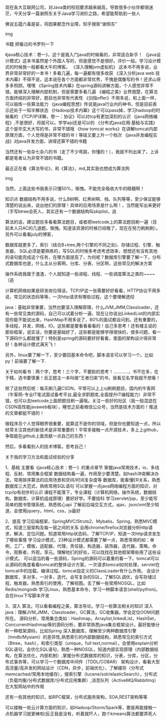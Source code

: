 现在各大互联网公司，对Java类的校招要求越来越高，导致很多小伙伴都很迷茫，今天分享一篇谢照东关于Java学习进阶之路，希望能帮助到一些人

佛说五蕴六毒是妄，将因果都念作业障，知乎搜索“谢照东”

img

书籍
把看过的书罗列一下

《java核心技术：卷一》，这个是我入门java的时候看的，非常适合新手！ 《java设计模式》这本书虽然是个外国人写的，但是感觉不是很好。评价一般。学习设计模式的时候我一般都看大牛的博客。 《深入理解jvm虚拟机》 这本书不用多说，业界非常非常好的一本书！多看几遍，每一遍都有很多收获 《深入分析java web 技术内幕》不得不说，这本说在各个方面都非常优秀，不愧是偶像写的书！还求山哥多多照顾。嘿嘿 《Spring技术内幕》在spring源码讲解方面，个人感觉非常不错。能够深入理解内部机制，但是需要多看几遍 《编程之美》业界翘楚，在算法方面终结的非常好，题目也非常有代表性 《剑指offer》不用多说，和上面一样，可以锻炼一些算法能力 《java编程思想》传说是java行业内的神书，但是目前表示还处于一知半解状态 《Hadoop技术内幕》这个可以pass掉，学习hadoop的时候看的 《TCP/IP详解，卷一：协议》可以对tcp有更加深刻的认识 《java网络编程》,不是很好，将就可以。学学api还是可以的 《分布式java应用:基础与实践》这个是毕玄大大写的书，非常不错哦 《how tomcat works》在讲解tomcat内部原理方面，个人觉得是非常不错的书！等级又要上升一个档次 《java并发编程实战》对java并发方面，讲得还算不错的书籍

当然还有一些杂七杂八的书（走了不少弯路，你懂的！），我就不列出来了，上诉都是笔者认为非常不错的书籍。

最近正在看《算法导论》，和《算法》，md,其实我也想成为算法狗

img

当然，上面这些书我表示只懂50%，惭愧。不能完全吸收大牛的精髓啊！

知识点
数据结构不用多说，什么B树啊、红黑树啊、栈、队列等等，至少保证能够清楚的说出来，说出他们的原理！具体的应用场景是什么啊！，当然能写出来更好（手写btree会死人，其实还有一个数据结构叫skiplist，逃

算法的话，建议题目多看看算法题目，或者把leetcode上的算法题目刷一遍（目前本人只AC的几道题，惭愧。知道该资源的时候已经晚了，现在在努力刷刷刷）。另外可以看看july的博客，

数据库就更多了，索引（结合B+tree,两个引擎的不同之处)、存储过程、引擎、触发器， SQL必须是要熟练的，写SQL的时候多考虑考虑效率，想想还有没有其他的语句能完成这个任务，在哪方面提高了，为何呢？数据库引擎要了解一下，分布式数据库也是，什么主从分离啊，分库、分表、分区啊，这些常见的解决方案

操作系统我属于渣渣，个人就知道一些进程、线程、一些调度算法之类的~~~~（逃

计算机网络如果是研发岗位得话，TCP/IP这一张需要好好看看，HTTP协议不用多说，常见的状态码等等，一次http请求有哪些过程，这个要理解透彻

java：基础非常重要，当然也要深入理解原理，什么JVM,JMM,Classloader，还有一些常见类的源码，自己可以试着分析一遍，现在让你说出LinkedList的内部实现你能不能说出来，HashMap不用多说了，80%的面试都会问到。还有重要的，多线程，并发，网络，IO。这些都是要看看看看的！自己多思考！还有楼主说的那些框架，说实话，你要是基础好了，这些都是能够学得很快的，很多问题，看一下源码什么都就懂了！特别是spring的源码要好好看看，里面的架构设计得非常好！各种设计模式满天飞！

另外，linux要了解一下，至少要回基本命令吧，脚本语言可以学习一个。比如py！前端要了解一下.

关于如何看书：两个字，思考！三个字，不要脸的思考！…………，书不在多，在于精，选书要慎重！反正题主一本叫做“王者归来”的书，我看见名字我就不想看！

除了这些然后呢：每天刷几遍CSDN，平常可以上上oj刷刷题目，国内的牛客网（牛客网-专业IT笔试面试备考平台,最全求职题库,全面提升IT编程能力）非常不错，也可以去leetcode上面把题目刷一遍哦。关注一些好的社区（我一般混迹在CSDN高性能javaweb板块），睡觉之前看微信公众号，当然是技术方面的！推送的文章都挺不错的！

做程序员个人觉得眼界很重要，就算这不是你的领域，但是你也要知道一点，所以经常关注其他的新技术是非常重要的！平常多接触一点开源技术，多上上github，争取能在github上面贡献一点自己的东西！

然后，多看看别人的技术博客。思考自己！

关于我的学习方法和面试经验的分享

1、基础
主要看《java核心技术：卷一》的重点章节 掌握java常用技术，io、多线程、反射、常用集合框架 数据结构看一遍，作用至少要清楚。如hash冲突解决办法，常用排序算法的应用场景和空间/时间复杂度等 数据库，能看懂ER关系，熟悉数据库三大范式，熟练常用SQL语句 可以掌握一点java网络编程方面的知识，对tcp/ip有初步的认识 课程不能落下，专业课程（计算机网络，操作系统，数据结构，数据库，计算机组成原理）要好好学。不要挂科 学习servlet/jsp，至少能写简单的图书管理系统，熟悉核心api 了解前后端交互方式，ajax、json/xml至少知道，会使用jquery，html，css，js最好

2、提高
学习后端框架，SpringMVC/Struts2、Mybatis、Spring，熟悉MVC模式，知道三层架构及每一层之间的关系 会用chrome/firefox浏览器分析http请求，解决、定位问题。知道常用http状态码，了解TCP/IP，知道一次http请求发生了哪些事情 学习设计模式，23种设计模式都需要了解一点，熟悉常用的如：单例，工厂，模板，适配器，代理，责任链，构造器，装饰器，迭代器，策略，命令，观察者，外观，享元。理解他们的好处，可以找找在其他框架哪些用了这些设计模式。 可以适当的看一些源码，Spring的源码可以着重的看一下。tomcat可以从源码的角度看看tomcat的整体设计方案，一次请求tomcat如何处理，servlet在tomcat中的加载，编译过程。tomcat自定义的ClassLoader有什么作用。 会设计数据库，多对多，一对多，迭代，会写复杂的SQL，了解SQL调优，会写存储过程，触发器。熟悉索引的使用，了解视图。去了解一些常用NOSQL，比如Redis/mongodb 学习Linux，熟悉基本命令，学习一种脚本语言(shell/python)。会在linux下写脚本开发

3、深入
算法，可以看看编程之美，算法导论。学习一些算法相关的知识 深入java：理解JVM,JMM，Classloader，GC算法，GC收集器。学会定位OOM问题所在。 源码分析，常用集合类如：Hashmap，Arraylist,linkedList，HashSet，ConcurrentHashmap等的源码分析，要非常熟悉java集合框架设计。最好能够分析一种框架源码，比如Spring 深入数据库，理解至少两种数据库引擎（Inndb/Mysiam）的差异性,熟悉索引的内部数据结构，熟悉常见的索引方式（Btree，hash），和索引类型（unique，full text,normal），会使用explain分析SQL语句，会优化SQL语句，熟悉一种NOSQL，知道内部实现原理（内部数据结构，在算法优化，内部机制）,掌握分布式数据库的知识，分表，分库，分区，分布式事务等，可以学习一个数据库中间件（TDDL/COBAR） 架构设计，看看大型高流量/高并发的网站设计（CDN，异步，前端优化），了解缓存（分布式memcached/常用本地缓存），搜索引擎（lucene/solr/elasticSearch），分布式（负载均衡/分布式数据库/分布式应用集群）,消息队列（ActiveMQ/Rabbitmq）在大型网站中的作用

还有一些其他的知识，如RPC框架，分布式服务架构，SOA,REST架构等等

可以接触一些云计算方面的知识，如Hadoop/Storm/Spark等，要是再能接触一点机器学习就更棒啦(反正我是没有，听着就吓人，跑个kmeans算法都要弄死人
